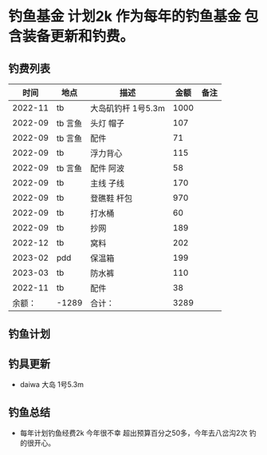 # 钓鱼基金 计划2k 作为每年的钓鱼基金 包含装备更新和钓费。 

## 钓费列表 

|时间|地点|描述|金额|备注|
|--|--|--|--|--|
|2022-11|tb|大岛矶钓杆 1号5.3m|1000||
|2022-09|tb 言鱼|头灯 帽子|107||
|2022-09|tb 言鱼|配件|71||
|2022-09|tb|浮力背心|115||
|2022-09|tb 言鱼|配件 阿波|58||
|2022-09|tb|主线 子线|170||
|2022-09|tb|登礁鞋 杆包|970||
|2022-09|tb|打水桶|60||
|2022-09|tb|抄网|189||
|2022-12|tb|窝料|202||
|2023-02|pdd|保温箱|199||
|2023-03|tb|防水裤|110||
|2022-11|tb|配件|38||
|余额：|-1289|合计：|3289||


## 钓鱼计划

## 钓具更新
+ daiwa 大岛 1号5.3m
## 钓鱼总结
+ 每年计划钓鱼经费2k 今年很不幸 超出预算百分之50多，今年去八岔沟2次 钓的很开心。
